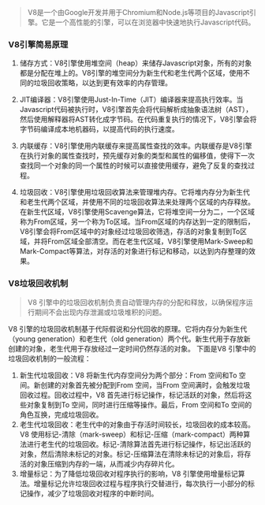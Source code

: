 
> V8是一个由Google开发并用于Chromium和Node.js等项目的Javascript引擎。它是一个高性能的引擎，可以在浏览器中快速地执行Javascript代码。

### V8引擎简易原理
1. 储存方式：V8引擎使用堆空间（heap）来储存Javascript对象，所有的对象都是分配在堆上的。V8引擎的堆空间分为新生代和老生代两个区域，使用不同的垃圾回收策略，以达到更有效率的内存管理。

2. JIT编译器：V8引擎使用Just-In-Time（JIT）编译器来提高执行效率。当Javascript代码被执行时，V8引擎首先会将代码解析成抽象语法树（AST），然后使用解释器将AST转化成字节码。在代码重复执行的情况下，V8引擎会将字节码编译成本地机器码，以提高代码的执行速度。

3. 内联缓存：V8引擎使用内联缓存来提高属性查找的效率。内联缓存是V8引擎在执行对象的属性查找时，预先缓存对象的类型和属性的偏移值，使得下一次查找同一个对象的同一个属性的时候可以直接使用缓存，避免了反复的查找过程。

4. 垃圾回收：V8引擎使用垃圾回收算法来管理堆内存。它将堆内存分为新生代和老生代两个区域，并使用不同的垃圾回收算法来处理两个区域的内存释放。在新生代区域，V8引擎使用Scavenge算法，它将堆空间一分为二，一个区域称为From区域，另一个称为To区域。当From区域的内存达到一定的限制后，V8引擎会将From区域中的对象经过垃圾回收筛选，存活的对象复制到To区域，并将From区域全部清空。而在老生代区域，V8引擎使用Mark-Sweep和Mark-Compact等算法，对存活的对象进行标记和移动，以达到内存整理的效果。

### V8垃圾回收机制
> V8 引擎中的垃圾回收机制负责自动管理内存的分配和释放，以确保程序运行期间不会出现内存泄漏或垃圾堆积的问题。

V8 引擎的垃圾回收机制基于代际假说和分代回收的原理。它将内存分为新生代（young generation）和老生代（old generation）两个代。新生代用于存放新创建的对象，老生代用于存放经过一定时间仍然存活的对象。
下面是V8 引擎中的垃圾回收机制的一般流程：
1. 新生代垃圾回收：V8 将新生代内存空间分为两个部分：From 空间和To 空间。新创建的对象首先被分配到From 空间，当From 空间满时，会触发垃圾回收过程。回收过程中，V8 首先进行标记操作，标记活跃的对象，然后将这些对象复制到To 空间，同时进行压缩等操作。最后，From 空间和To 空间的角色互换，完成垃圾回收。
2. 老生代垃圾回收：老生代中的对象由于存活时间较长，垃圾回收的成本较高。V8 使用标记-清除（mark-sweep）和标记-压缩（mark-compact）两种算法进行老生代的垃圾回收。标记-清除算法首先进行标记操作，标记出活跃的对象，然后清除未标记的对象。标记-压缩算法在清除未标记的对象后，将存活的对象压缩到内存的一端，从而减少内存碎片化。
3. 增量标记：为了降低垃圾回收对程序执行的影响，V8 引擎使用增量标记算法。增量标记允许垃圾回收过程与程序执行交替进行，每次执行一小部分的标记操作，减少了垃圾回收对程序的中断时间。